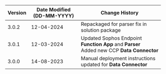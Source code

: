 | **Version** | **Date Modified (DD-MM-YYYY)** | **Change History**                                                 |
|-------------|--------------------------------|--------------------------------------------------------------------|
| 3.0.2       | 12-04-2024                     | Repackaged for parser fix in solution package 				|  
| 3.0.1       | 12-03-2024                     | Updated Sophos Endpoint **Function App** and **Parser** <br/>Added new CCP **Data Connector**		|  
| 3.0.0       | 14-08-2023                     | Manual deployment instructions updated for **Data Connector**		|  

                                                                                                                 
